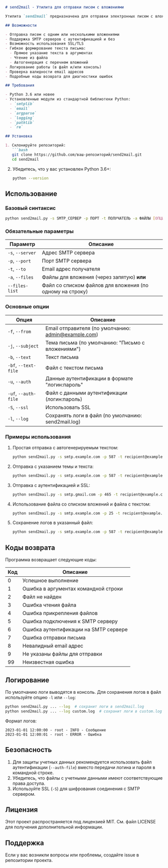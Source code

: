 ```markdown
# send2mail - Утилита для отправки писем с вложениями

Утилита `send2mail` предназначена для отправки электронных писем с вложениями через SMTP сервер. Поддерживает аутентификацию, SSL, гибкую настройку текста письма и логирование.

## Возможности

- Отправка писем с одним или несколькими вложениями
- Поддержка SMTP серверов с аутентификацией и без
- Возможность использования SSL/TLS
- Гибкое формирование текста письма:
  - Прямое указание текста в аргументах
  - Чтение из файла
  - Автогенерация с перечнем вложений
- Логирование работы (в файл и/или консоль)
- Проверка валидности email адресов
- Подробные коды возврата для диагностики ошибок

## Требования

- Python 3.6 или новее
- Установленные модули из стандартной библиотеки Python:
  - `smtplib`
  - `email`
  - `argparse`
  - `logging`
  - `pathlib`
  - `re`

## Установка

1. Склонируйте репозиторий:
   ```bash
   git clone https://github.com/ваш-репозиторий/send2mail.git
   cd send2mail
   ```

2. Убедитесь, что у вас установлен Python 3.6+:
   ```bash
   python --version
   ```

## Использование

### Базовый синтаксис

```bash
python send2mail.py -s SMTP_СЕРВЕР -p ПОРТ -t ПОЛУЧАТЕЛЬ -a ФАЙЛЫ [ОПЦИИ]
```

### Обязательные параметры

| Параметр | Описание |
|----------|----------|
| `-s`, `--server` | Адрес SMTP сервера |
| `-p`, `--port` | Порт SMTP сервера |
| `-t`, `--to` | Email адрес получателя |
| `-a`, `--files` | Файлы для вложения (через запятую) **или** |
| `--files-list` | Файл со списком файлов для вложения (по одному на строку) |

### Основные опции

| Опция | Описание |
|-------|----------|
| `-f`, `--from` | Email отправителя (по умолчанию: admin@example.com) |
| `-j`, `--subject` | Тема письма (по умолчанию: "Письмо с вложениями") |
| `-b`, `--text` | Текст письма |
| `-bf`, `--text-file` | Файл с текстом письма |
| `-u`, `--auth` | Данные аутентификации в формате "логин:пароль" |
| `-uf`, `--auth-file` | Файл с данными аутентификации (логин:пароль) |
| `-S`, `--ssl` | Использовать SSL |
| `-l`, `--log` | Сохранять логи в файл (по умолчанию: send2mail.log) |

### Примеры использования

1. Простая отправка с автогенерируемым текстом:
   ```bash
   python send2mail.py -s smtp.example.com -p 587 -t recipient@example.com -a file1.pdf,file2.jpg
   ```

2. Отправка с указанием темы и текста:
   ```bash
   python send2mail.py -s smtp.example.com -p 587 -t recipient@example.com -a document.docx -j "Ваши документы" -b "Привет! Отправляю запрошенные файлы."
   ```

3. Отправка с аутентификацией и SSL:
   ```bash
   python send2mail.py -s smtp.gmail.com -p 465 -t recipient@example.com -a report.pdf -u username:password -S
   ```

4. Использование файла со списком вложений и файла с текстом:
   ```bash
   python send2mail.py -s smtp.example.com -p 25 -t recipient@example.com --files-list files.txt --text-file message.txt
   ```

5. Сохранение логов в указанный файл:
   ```bash
   python send2mail.py -s smtp.example.com -p 587 -t recipient@example.com -a data.csv --log mylog.txt
   ```

## Коды возврата

Программа возвращает следующие коды:

| Код | Описание |
|-----|----------|
| 0 | Успешное выполнение |
| 1 | Ошибка в аргументах командной строки |
| 2 | Файл не найден |
| 3 | Ошибка чтения файла |
| 4 | Ошибка прикрепления файлов |
| 5 | Ошибка подключения к SMTP серверу |
| 6 | Ошибка аутентификации на SMTP сервере |
| 7 | Ошибка отправки письма |
| 8 | Невалидный email адрес |
| 9 | Не указаны файлы для отправки |
| 99 | Неизвестная ошибка |

## Логирование

По умолчанию логи выводятся в консоль. Для сохранения логов в файл используйте опцию `-l` или `--log`:

```bash
python send2mail.py ... --log  # сохранит логи в send2mail.log
python send2mail.py ... --log custom.log  # сохранит логи в custom.log
```

Формат логов:
```
2023-01-01 12:00:00 - root - INFO - Сообщение
2023-01-01 12:00:01 - root - ERROR - Ошибка
```

## Безопасность

1. Для защиты учетных данных рекомендуется использовать файл аутентификации (`--auth-file`) вместо передачи логина и пароля в командной строке.
2. Убедитесь, что файлы с учетными данными имеют соответствующие права доступа.
3. Используйте SSL (`-S`) для шифрования соединения с SMTP сервером.

## Лицензия

Этот проект распространяется под лицензией MIT. См. файл LICENSE для получения дополнительной информации.

## Поддержка

Если у вас возникли вопросы или проблемы, создайте issue в репозитории проекта.
```